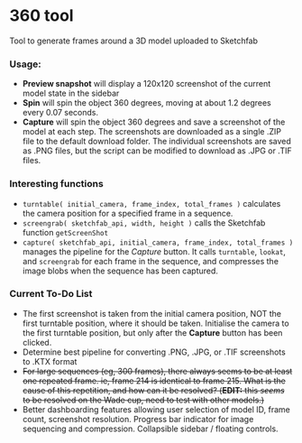 # 360 tool

Tool to generate frames around a 3D model uploaded to Sketchfab

### Usage:

* __Preview snapshot__ will display a 120x120 screenshot of the current model state in the sidebar
* __Spin__ will spin the object 360 degrees, moving at about 1.2 degrees every 0.07 seconds.
* __Capture__ will spin the object 360 degrees and save a screenshot of the model at each step. The screenshots are downloaded as a single .ZIP file to the default download folder. The individual screenshots are saved as .PNG files, but the script can be modified to download as .JPG or .TIF files.

### Interesting functions

* `turntable( initial_camera, frame_index, total_frames )` calculates the camera position for a specified frame in a sequence.
* `screengrab( sketchfab_api, width, height )` calls the Sketchfab function `getScreenShot`
* `capture( sketchfab_api, initial_camera, frame_index, total_frames )` manages the pipeline for the _Capture_ button. It calls `turntable`, `lookat`, and `screengrab` for each frame in the sequence, and compresses the image blobs when the sequence has been captured.

### Current To-Do List

* The first screenshot is taken from the initial camera position, NOT the first turntable position, where it should be taken. Initialise the camera to the first turntable position, but only after the __Capture__ button has been clicked.
* Determine best pipeline for converting .PNG, .JPG, or .TIF screenshots to .KTX format
* ~~For large sequences (eg, 300 frames), there always seems to be at least one repeated frame. ie, frame 214 is identical to frame 215. What is the cause of this repetition, and how can it be resolved? (__EDIT:__ this _seems_ to be resolved on the Wade cup, need to test with other models.)~~
* Better dashboarding features allowing user selection of model ID, frame count, screenshot resolution. Progress bar indicator for image sequencing and compression. Collapsible sidebar / floating controls.
